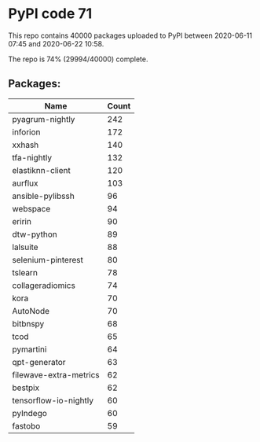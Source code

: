 # PyPI code 71

This repo contains 40000 packages uploaded to PyPI between 
2020-06-11 07:45 and 2020-06-22 10:58.

The repo is 74% (29994/40000) complete.

## Packages:

| Name  | Count |
| ----- | ----- |
| pyagrum-nightly | 242 |
| inforion | 172 |
| xxhash | 140 |
| tfa-nightly | 132 |
| elastiknn-client | 120 |
| aurflux | 103 |
| ansible-pylibssh | 96 |
| webspace | 94 |
| eririn | 90 |
| dtw-python | 89 |
| lalsuite | 88 |
| selenium-pinterest | 80 |
| tslearn | 78 |
| collageradiomics | 74 |
| kora | 70 |
| AutoNode | 70 |
| bitbnspy | 68 |
| tcod | 65 |
| pymartini | 64 |
| qpt-generator | 63 |
| filewave-extra-metrics | 62 |
| bestpix | 62 |
| tensorflow-io-nightly | 60 |
| pyIndego | 60 |
| fastobo | 59 |


